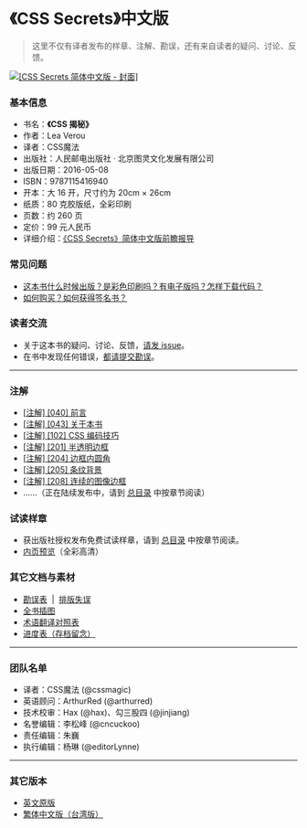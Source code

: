 # 《CSS Secrets》中文版

> 这里不仅有译者发布的样章、注解、勘误，还有来自读者的疑问、讨论、反馈。

[![[CSS Secrets 简体中文版 - 封面]](https://cloud.githubusercontent.com/assets/1231359/14773652/5bf7c006-0adf-11e6-8712-70be89b3b97d.jpg)](https://github.com/cssmagic/CSS-Secrets/issues/31)

### 基本信息 <a name="basic">&nbsp;</a>

* 书名：**《CSS 揭秘》**
* 作者：Lea Verou
* 译者：CSS魔法
* 出版社：人民邮电出版社 · 北京图灵文化发展有限公司
* 出版日期：2016-05-08
* ISBN：9787115416940
* 开本：大 16 开，尺寸约为 20cm × 26cm
* 纸质：80 克胶版纸，全彩印刷
* 页数：约 260 页
* 定价：99 元人民币
* 详细介绍：[《CSS Secrets》简体中文版前瞻报导](http://www.cssmagic.net/blog/wx/15)

### 常见问题 <a name="faq">&nbsp;</a>

* [这本书什么时候出版？是彩色印刷吗？有电子版吗？怎样下载代码？](https://github.com/cssmagic/CSS-Secrets/issues/16)
* [如何购买？如何获得签名书？](https://github.com/cssmagic/CSS-Secrets/issues/27)

### 读者交流 <a name="feedback">&nbsp;</a>

* 关于这本书的疑问、讨论、反馈，[请发 issue](https://github.com/cssmagic/CSS-Secrets/issues)。
* 在书中发现任何错误，[都请提交勘误](https://github.com/cssmagic/CSS-Secrets/issues/2#how-to)。

***

### 注解 <a name="notes">&nbsp;</a>

* [[注解] [040] 前言](https://github.com/cssmagic/CSS-Secrets/issues/28)
* [[注解] [043] 关于本书](https://github.com/cssmagic/CSS-Secrets/issues/29)
* [[注解] [102] CSS 编码技巧](https://github.com/cssmagic/CSS-Secrets/issues/30)
* [[注解] [201] 半透明边框](https://github.com/cssmagic/CSS-Secrets/issues/32)
* [[注解] [204] 边框内圆角](https://github.com/cssmagic/CSS-Secrets/issues/33)
* [[注解] [205] 条纹背景](https://github.com/cssmagic/CSS-Secrets/issues/34)
* [[注解] [208] 连续的图像边框](https://github.com/cssmagic/CSS-Secrets/issues/35)
* ……（正在陆续发布中，请到 [总目录](https://github.com/cssmagic/CSS-Secrets/issues/17) 中按章节阅读）

### 试读样章 <a name="preview">&nbsp;</a>

* 获出版社授权发布免费试读样章，请到 [总目录](https://github.com/cssmagic/CSS-Secrets/issues/17) 中按章节阅读。
* [内页预览](https://github.com/cssmagic/CSS-Secrets/issues/31)（全彩高清）

### 其它文档与素材 <a name="doc">&nbsp;</a>

* [勘误表](https://github.com/cssmagic/CSS-Secrets/issues/2) &nbsp;|&nbsp; [排版失误](https://github.com/cssmagic/CSS-Secrets/issues/36)
* [全书插图](https://github.com/cssmagic/CSS-Secrets/tree/master/figures)
* [术语翻译对照表](https://github.com/cssmagic/CSS-Secrets/issues/1)
* [进度表（存档留念）](https://github.com/cssmagic/CSS-Secrets/issues/43) <a name="progress">&nbsp;</a>

***

### 团队名单 <a name="team">&nbsp;</a>

* 译者：CSS魔法 (@cssmagic)
* 英语顾问：ArthurRed (@arthurred)
* 技术校审：Hax (@hax)、勾三股四 (@jinjiang)
* 名誉编辑：李松峰 (@cncuckoo)
* 责任编辑：朱巍
* 执行编辑：杨琳 (@editorLynne)

***

### 其它版本

* [英文原版](https://books.google.com.hk/books?id=nokNCgAAQBAJ&printsec=frontcover)
* [繁体中文版（台湾版）](https://github.com/cssmagic/CSS-Secrets/issues/24)
